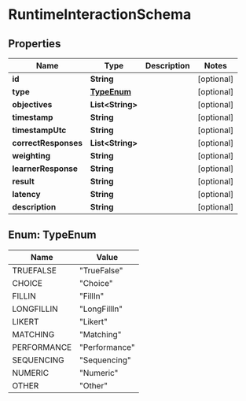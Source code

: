 
# RuntimeInteractionSchema

## Properties
Name | Type | Description | Notes
------------ | ------------- | ------------- | -------------
**id** | **String** |  |  [optional]
**type** | [**TypeEnum**](#TypeEnum) |  |  [optional]
**objectives** | **List&lt;String&gt;** |  |  [optional]
**timestamp** | **String** |  |  [optional]
**timestampUtc** | **String** |  |  [optional]
**correctResponses** | **List&lt;String&gt;** |  |  [optional]
**weighting** | **String** |  |  [optional]
**learnerResponse** | **String** |  |  [optional]
**result** | **String** |  |  [optional]
**latency** | **String** |  |  [optional]
**description** | **String** |  |  [optional]


<a name="TypeEnum"></a>
## Enum: TypeEnum
Name | Value
---- | -----
TRUEFALSE | &quot;TrueFalse&quot;
CHOICE | &quot;Choice&quot;
FILLIN | &quot;FillIn&quot;
LONGFILLIN | &quot;LongFillIn&quot;
LIKERT | &quot;Likert&quot;
MATCHING | &quot;Matching&quot;
PERFORMANCE | &quot;Performance&quot;
SEQUENCING | &quot;Sequencing&quot;
NUMERIC | &quot;Numeric&quot;
OTHER | &quot;Other&quot;



